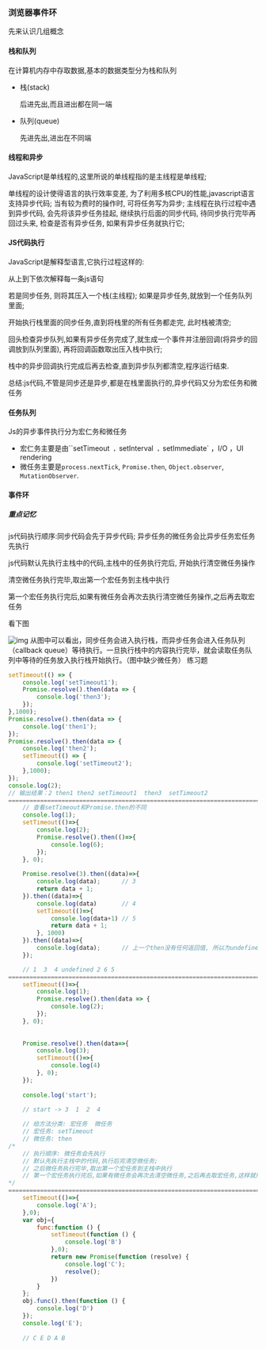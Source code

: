 ### 浏览器事件环

先来认识几组概念

#### 栈和队列

在计算机内存中存取数据,基本的数据类型分为栈和队列

- 栈(stack)

  后进先出,而且进出都在同一端

- 队列(queue)

  先进先出,进出在不同端

#### 线程和异步

JavaScript是单线程的,这里所说的单线程指的是主线程是单线程;

单线程的设计使得语言的执行效率变差, 为了利用多核CPU的性能,javascript语言支持异步代码; 当有较为费时的操作时, 可将任务写为异步; 主线程在执行过程中遇到异步代码, 会先将该异步任务挂起, 继续执行后面的同步代码, 待同步执行完毕再回过头来, 检查是否有异步任务, 如果有异步任务就执行它;

#### JS代码执行

JavaScript是解释型语言,它执行过程这样的:

从上到下依次解释每一条js语句

若是同步任务, 则将其压入一个栈(主线程); 如果是异步任务,就放到一个任务队列里面;

开始执行栈里面的同步任务,直到将栈里的所有任务都走完, 此时栈被清空;

回头检查异步队列,如果有异步任务完成了,就生成一个事件并注册回调(将异步的回调放到队列里面), 再将回调函数取出压入栈中执行;

栈中的异步回调执行完成后再去检查,直到异步队列都清空,程序运行结束.

总结:js代码,不管是同步还是异步,都是在栈里面执行的,异步代码又分为宏任务和微任务

#### 任务队列

Js的异步事件执行分为宏仁务和微任务

- 宏仁务主要是由``setTimeout` ，`setInterval` ，`setImmediate` ，I/O ，UI rendering
- 微任务主要是`process.nextTick`, `Promise.then`, `Object.observer`, `MutationObserver`.

#### 事件环

##### 重点记忆  

js代码执行顺序:同步代码会先于异步代码; 异步任务的微任务会比异步任务宏任务先执行

js代码默认先执行主栈中的代码,主栈中的任务执行完后, 开始执行清空微任务操作

清空微任务执行完毕,取出第一个宏任务到主栈中执行

第一个宏任务执行完后,如果有微任务会再次去执行清空微任务操作,之后再去取宏任务

看下图

![img](https://user-gold-cdn.xitu.io/2018/8/2/164f63da02998416?imageslim)
从图中可以看出，同步任务会进入执行栈，而异步任务会进入任务队列（callback queue）等待执行。一旦执行栈中的内容执行完毕，就会读取任务队列中等待的任务放入执行栈开始执行。（图中缺少微任务）
练习题

```js
setTimeout(() => {
    console.log('setTimeout1');
    Promise.resolve().then(data => {
        console.log('then3');
    });
},1000);
Promise.resolve().then(data => {
    console.log('then1');
});
Promise.resolve().then(data => {
    console.log('then2');
    setTimeout(() => {
        console.log('setTimeout2');
    },1000);
});
console.log(2);
// 输出结果：2 then1 then2 setTimeout1  then3  setTimeout2
=========================================================================================
	// 查看setTimeout和Promise.then的不同
	console.log(1);
	setTimeout(()=>{
	    console.log(2);
	    Promise.resolve().then(()=>{
	        console.log(6);
	    });
	}, 0);
	  
	Promise.resolve(3).then((data)=>{
	    console.log(data);  	// 3
	    return data + 1;
	}).then((data)=>{
	    console.log(data)		// 4
	    setTimeout(()=>{
	        console.log(data+1)	// 5
	        return data + 1;
	    }, 1000)
	}).then((data)=>{
	    console.log(data);		// 上一个then没有任何返回值, 所以为undefined
	});

	// 1  3  4 undefined 2 6 5
=========================================================================================
	setTimeout(()=>{
	    console.log(1);
	    Promise.resolve().then(data => {
	        console.log(2);
	    });
	}, 0);
	
	
	Promise.resolve().then(data=>{
	    console.log(3);
	    setTimeout(()=>{
	        console.log(4)
	    }, 0);
	});
	
	console.log('start');

	// start -> 3  1  2  4
	
	// 给方法分类: 宏任务  微任务
	// 宏任务: setTimeout
	// 微任务: then
/*
	// 执行顺序: 微任务会先执行
	// 默认先执行主栈中的代码,执行后完清空微任务;
	// 之后微任务执行完毕,取出第一个宏任务到主栈中执行
	// 第一个宏任务执行完后,如果有微任务会再次去清空微任务,之后再去取宏任务,这样就形成事件环;
*/
=========================================================================================
	setTimeout(()=>{
	    console.log('A');
	},0);
	var obj={
	    func:function () {
	        setTimeout(function () {
	            console.log('B')
	        },0);
	        return new Promise(function (resolve) {
	            console.log('C');
	            resolve();
	        })
	    }
	};
	obj.func().then(function () {
	    console.log('D')
	});
	console.log('E');
	
	// C E D A B

```


